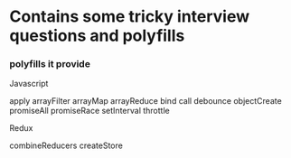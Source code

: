 # Contains some tricky interview questions and polyfills


### polyfills it provide

Javascript

apply
arrayFilter
arrayMap
arrayReduce
bind
call
debounce
objectCreate
promiseAll
promiseRace
setInterval
throttle

Redux

combineReducers
createStore
